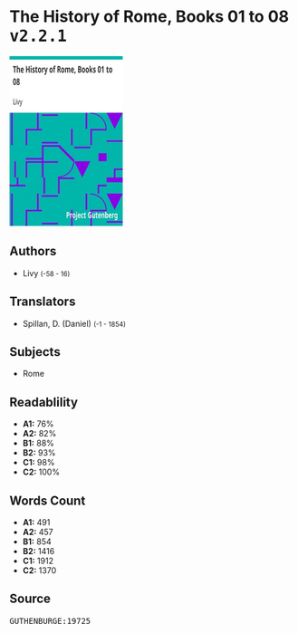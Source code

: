 # The History of Rome, Books 01 to 08 <kbd>v2.2.1</kbd>

![](./cover.medium.jpg "")

## Authors


 - Livy <small>(-58 - 16)</small>

## Translators


 - Spillan, D. (Daniel) <small>(-1 - 1854)</small>

## Subjects


 - Rome

## Readablility


 - **A1:** 76%
 - **A2:** 82%
 - **B1:** 88%
 - **B2:** 93%
 - **C1:** 98%
 - **C2:** 100%

## Words Count


 - **A1:** 491
 - **A2:** 457
 - **B1:** 854
 - **B2:** 1416
 - **C1:** 1912
 - **C2:** 1370

## Source


<kbd>GUTHENBURGE:19725</kbd>
